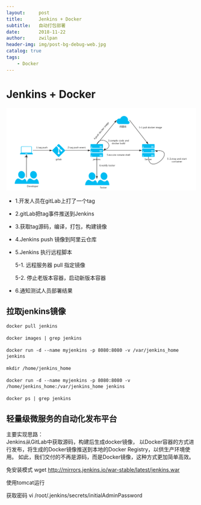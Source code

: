 ```yaml
---
layout:     post
title:      Jenkins + Docker
subtitle:   自动打包部署
date:       2018-11-22
author:     zwilpan
header-img: img/post-bg-debug-web.jpg
catalog: true
tags:
    - Docker
---
```

# Jenkins + Docker

![avatar](/img/jenkins.png)

+ 1.开发人员在gitLab上打了一个tag

+ 2.gitLab把tag事件推送到Jenkins  

+ 3.获取tag源码，编译，打包，构建镜像

+ 4.Jenkins push 镜像到阿里云仓库  
+ 5.Jenkins 执行远程脚本

  5-1. 远程服务器 pull 指定镜像

  5-2. 停止老版本容器，启动新版本容器

+ 6.通知测试人员部署结果


## 拉取jenkins镜像  
    docker pull jenkins  

    docker images | grep jenkins  

    docker run -d --name myjenkins -p 8080:8080 -v /var/jenkins_home jenkins 

    mkdir /home/jenkins_home               

    docker run -d --name myjenkins -p 8080:8080 -v /home/jenkins_home:/var/jenkins_home jenkins                               
                                            
    docker ps | grep jenkins               
    
## 轻量级微服务的自动化发布平台  
主要实现思路：  
Jenkins从GitLab中获取源码，构建后生成docker镜像，
以Docker容器的方式进行发布，将生成的Docker镜像推送到本地的Docker Registry，以供生产环境使用。
如此，我们交付的不再是源码，而是Docker镜像，这种方式更加简单高效。


免安装模式
wget http://mirrors.jenkins.io/war-stable/latest/jenkins.war

使用tomcat运行  

获取密码
vi /root/.jenkins/secrets/initialAdminPassword